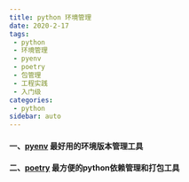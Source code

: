 ```yaml
---
title: python 环境管理
date: 2020-2-17
tags:
 - python
 - 环境管理
 - pyenv
 - poetry
 - 包管理
 - 工程实践
 - 入门级
categories: 
 - python
sidebar: auto
---
```


#### 一、[pyenv](https://github.com/pyenv/pyenv) 最好用的环境版本管理工具

#### 二、[poetry](https://python-poetry.org/) 最方便的python依赖管理和打包工具
